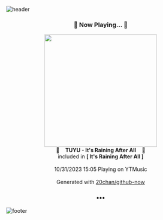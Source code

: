 ![header](https://capsule-render.vercel.app/api?type=wave&height=170&section=header&fontColor=090707&fontAlignX=45&fontAlignY=65&fontSize=100)

<h3 align="center">🎵 Now Playing... 🎵</h3>
<p align="center">
  <a href="https://music.youtube.com/watch?v=NXzZik68hTE">
    <img width="300" src="https://lh3.googleusercontent.com/yoZbj8OKj9ELsG8CJtph113lsYXzOuD26gNZG6HvkEdleVuTMedIxVs8HYqD1AGjO13Fjm1-1yoMNSw">
  </a>
  <br>
  🎵&nbsp&nbsp&nbsp <b>TUYU - It's Raining After All</b> &nbsp&nbsp&nbsp🎵
  <br>
  included in <b>[ It's Raining After All ]</b>
  
  <br />
  <br />
  10/31/2023 15:05 Playing on YTMusic
  <br />
  <br />
  Generated with <a href="https://github.com/20chan/github-now">20chan/github-now</a>
</p>

<h3 align="center">•••</h3>

![footer](https://capsule-render.vercel.app/api?type=wave&height=150&section=footer)
